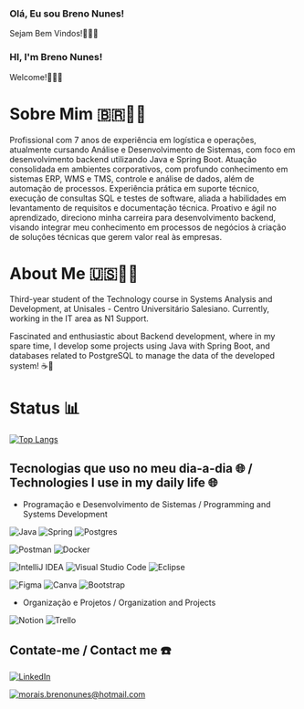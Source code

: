 ### Olá, Eu sou Breno Nunes! 
Sejam Bem Vindos!👋🇧🇷

### HI, I'm Breno Nunes!
Welcome!👋🇺🇸

# Sobre Mim 🇧🇷🙋‍♂️
Profissional com 7 anos de experiência em logística e operações, atualmente cursando Análise e 
Desenvolvimento de Sistemas, com foco em desenvolvimento backend utilizando Java e Spring Boot. Atuação 
consolidada em ambientes corporativos, com profundo conhecimento em sistemas ERP, WMS e TMS, controle e 
análise de dados, além de automação de processos. Experiência prática em suporte técnico, execução de 
consultas SQL e testes de software, aliada a habilidades em levantamento de requisitos e documentação técnica. 
Proativo e ágil no aprendizado, direciono minha carreira para desenvolvimento backend, visando integrar meu 
conhecimento em processos de negócios à criação de soluções técnicas que gerem valor real às empresas. 

# About Me 🇺🇸🙋‍♂️

Third-year student of the Technology course in Systems Analysis and Development, at Unisales - Centro Universitário Salesiano. Currently, working in the IT area as N1 Support.

Fascinated and enthusiastic about Backend development, where in my spare time, I develop some projects using Java with Spring Boot, and databases related to PostgreSQL to manage the data of the developed system! ☕🏦

# Status 📊

[![Top Langs](https://github-readme-stats.vercel.app/api/top-langs/?username=brenonun3s)](https://github.com/brenonun3s/github-readme-stats)


## Tecnologias que uso no meu dia-a-dia 🌐 / Technologies I use in my daily life 🌐

- Programação e Desenvolvimento de Sistemas / Programming and Systems Development

![Java](https://img.shields.io/badge/java-%23ED8B00.svg?style=for-the-badge&logo=openjdk&logoColor=white)
![Spring](https://img.shields.io/badge/spring-%236DB33F.svg?style=for-the-badge&logo=spring&logoColor=white)
![Postgres](https://img.shields.io/badge/postgres-%23316192.svg?style=for-the-badge&logo=postgresql&logoColor=white)

![Postman](https://img.shields.io/badge/Postman-FF6C37?style=for-the-badge&logo=postman&logoColor=white)
![Docker](https://img.shields.io/badge/docker-%230db7ed.svg?style=for-the-badge&logo=docker&logoColor=white)

![IntelliJ IDEA](https://img.shields.io/badge/IntelliJIDEA-000000.svg?style=for-the-badge&logo=intellij-idea&logoColor=white)
![Visual Studio Code](https://img.shields.io/badge/Visual%20Studio%20Code-0078d7.svg?style=for-the-badge&logo=visual-studio-code&logoColor=white)
![Eclipse](https://img.shields.io/badge/Eclipse-FE7A16.svg?style=for-the-badge&logo=Eclipse&logoColor=white)

![Figma](https://img.shields.io/badge/figma-%23F24E1E.svg?style=for-the-badge&logo=figma&logoColor=white)
![Canva](https://img.shields.io/badge/Canva-%2300C4CC.svg?style=for-the-badge&logo=Canva&logoColor=white)
![Bootstrap](https://img.shields.io/badge/bootstrap-%238511FA.svg?style=for-the-badge&logo=bootstrap&logoColor=white)

- Organização e Projetos / Organization and Projects

![Notion](https://img.shields.io/badge/Notion-%23000000.svg?style=for-the-badge&logo=notion&logoColor=white)
![Trello](https://img.shields.io/badge/Trello-%23026AA7.svg?style=for-the-badge&logo=Trello&logoColor=white)


## Contate-me / Contact me ☎️

[![LinkedIn](https://img.shields.io/badge/linkedin-%230077B5.svg?style=for-the-badge&logo=linkedin&logoColor=white)](https://www.linkedin.com/in/brenonun3s/)

[![morais.brenonunes@hotmail.com](https://img.shields.io/badge/Microsoft_Outlook-0078D4?style=for-the-badge&logo=microsoft-outlook&logoColor=white)](mailto:morais.brenonunes@hotmail.com)

